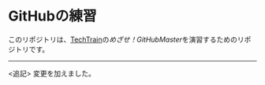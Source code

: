 # GitHubの練習
このリポジトリは、[TechTrain](https://techbowl.co.jp/techtrain/mypage)の*めざせ！GitHubMaster*を演習するためのリポジトリです。

---
<追記>
変更を加えました。
